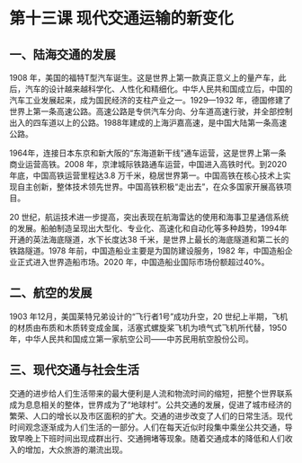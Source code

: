 # 第十三课 现代交通运输的新变化

## 一、陆海交通的发展

1908 年，美国的福特T型汽车诞生。这是世界上第一款真正意义上的量产车，此后，汽车的设计越来越科学化、人性化和精细化。中华人民共和国成立后，中国的汽车工业发展起来，成为国民经济的支柱产业之一。1929—1932 年，德国修建了世界上第一条高速公路。高速公路是专供汽车分向、分车道高速行驶，并全部控制出入的四车道以上的公路。1988年建成的上海沪嘉高速，是中国大陆第一条高速公路。

1964年，连接日本东京和新大阪的“东海道新干线”通车运营，这是世界上第一条商业运营高铁。2008 年，京津城际铁路通车运营，中国进入高铁时代。到2020年底，中国高铁运营里程达3.8 万千米，稳居世界第一。中国高铁在核心技术上实现自主创新，整体技术领先世界。中国高铁积极“走出去”，在众多国家开展高铁项目。

20 世纪，航运技术进一步提高，突出表现在航海雷达的使用和海事卫星通信系统的发展。船舶制造呈现出大型化、专业化、高速化和自动化等多种趋势，1994年开通的英法海底隧道，水下长度达38 千米，是世界上最长的海底隧道和第二长的铁路隧道。1978 年前，中国造船业主要是为国防建设服务，1982 年，中国造船企业正式进入世界造船市场。2020 年，中国造船业国际市场份额超过40%。

## 二、航空的发展

1903 年12月，美国莱特兄弟设计的“飞行者1号”成功升空，20 世纪上半期，飞机的材质由布质和木质转变成金属，活塞式螺旋桨飞机为喷气式飞机所代替，1950 年，中华人民共和国成立第一家航空公司——中苏民用航空股份公司。

## 三、现代交通与社会生活

交通的进步给人们生活带来的最大便利是人流和物流时间的缩短，把整个世界联系成为息息相关的整体，世界成为了“地球村”。公共交通的发展，促进了城市经济的繁荣、人口的增长以及市区面积的扩大。交通的进步改变了人们的日常生活。现代时间观念逐渐成为人们生活的一部分。人们在每天近似时段集中乘坐公共交通，导致早晚上下班时间出现成群出行、交通拥堵等现象。随着交通成本的降低和人们收入的增加，大众旅游的潮流出现。

